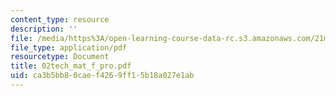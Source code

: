 ```yaml
---
content_type: resource
description: ''
file: /media/https%3A/open-learning-course-data-rc.s3.amazonaws.com/21m-735-technical-design-scenery-mechanisms-and-special-effects-spring-2004/ca3b5bb80caef4269ff15b18a027e1ab_02tech_mat_f_pro.pdf
file_type: application/pdf
resourcetype: Document
title: 02tech_mat_f_pro.pdf
uid: ca3b5bb8-0cae-f426-9ff1-5b18a027e1ab
---
```

